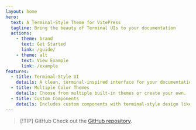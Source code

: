 ```yaml
---
layout: home
hero:
  text: A Terminal-Style Theme for VitePress
  tagline: Bring the beauty of Terminal UIs to your documentation
  actions:
    - theme: brand
      text: Get Started
      link: /guide/
    - theme: alt
      text: View Example
      link: /example
features:
  - title: Terminal-Style UI
    details: A clean, terminal-inspired interface for your documentation.
  - title: Multiple Color Themes
    details: Choose from multiple built-in themes or create your own.
  - title: Custom Components
    details: Includes custom components with terminal-style design like.
---
```


<div class="w-full max-w-sm mx-auto">

> [!TIP] GitHub
> Check out the [GitHub repository](https://github.com/enzonotario/vitepress-theme-tui).

</div>
